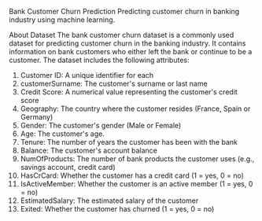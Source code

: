 Bank Customer Churn Prediction
Predicting customer churn in banking industry using machine learning.



About Dataset
The bank customer churn dataset is a commonly used dataset for predicting customer churn in the banking industry. It contains information on bank customers who either left the bank or continue to be a customer. The dataset includes the following attributes:

1. Customer ID: A unique identifier for each
2. customerSurname: The customer's surname or last name
3. Credit Score: A numerical value representing the customer's credit score
4. Geography: The country where the customer resides (France, Spain or Germany)
5. Gender: The customer's gender (Male or Female)
6. Age: The customer's age.
7. Tenure: The number of years the customer has been with the bank
8. Balance: The customer's account balance
9. NumOfProducts: The number of bank products the customer uses (e.g., savings account, credit card)
10. HasCrCard: Whether the customer has a credit card (1 = yes, 0 = no)
11. IsActiveMember: Whether the customer is an active member (1 = yes, 0 = no)
12. EstimatedSalary: The estimated salary of the customer
13. Exited: Whether the customer has churned (1 = yes, 0 = no)
